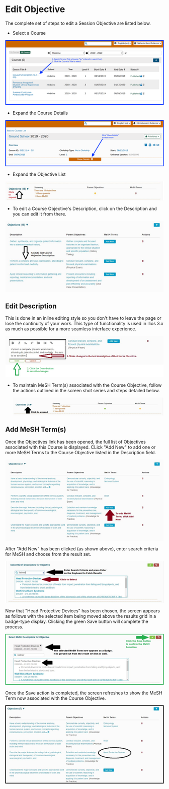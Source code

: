 # Edit Objective

The complete set of steps to edit a Session Objective are listed below.

* Select a Course

![](../../.gitbook/assets/crse_srch.png)

* Expand the Course Details

![Expand the Details of this Course](../../.gitbook/assets/crs_details_show.png)

* Expand the Objective List

![Expand Objectives](../../.gitbook/assets/edit_course_obj_parent.jpg)

* To edit a Course Objective's Description, click on the Description and you can edit it from there.

![Select Course Objective](../../.gitbook/assets/edit_course_obj_description.jpg)

## Edit Description

This is done in an inline editing style so you don't have to leave the page or lose the continuity of your work. This type of functionality is used in Ilios 3.x as much as possible for a more seamless interface experience.

![Select Course Objective](../../.gitbook/assets/edit_course_obj_description_2.jpg)

* To maintain MeSH Term\(s\) associated with the Course Objective, follow the actions outlined in the screen shot series and steps detailed below.

  ![](../../.gitbook/assets/edit_mesh_course_obj.jpg)

## Add MeSH Term\(s\)

Once the Objectives link has been opened, the full list of Objectives associated with this Course is displayed. CLick "Add New" to add one or more MeSH Terms to the Course Objective listed in the Description field.

![](../../.gitbook/assets/add_mesh_course_obj.jpg)

 After "Add New" has been clicked \(as shown above\), enter search criteria for MeSH and choose from the result set.

![](../../.gitbook/assets/add_mesh_course_obj_2.jpg)

 Now that "Head Protective Devices" has been chosen, the screen appears as follows with the selected item being moved above the results grid in a badge-type display. Clicking the green Save button will complete the process.

![](../../.gitbook/assets/add_mesh_course_obj_3.jpg)

Once the Save action is completed, the screen refreshes to show the MeSH Term now associated with the Course Objective.

![](../../.gitbook/assets/add_mesh_course_obj_4.jpg)

